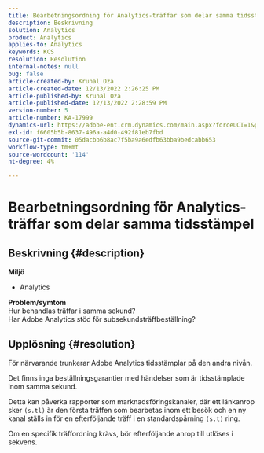 ```yaml
---
title: Bearbetningsordning för Analytics-träffar som delar samma tidsstämpel
description: Beskrivning
solution: Analytics
product: Analytics
applies-to: Analytics
keywords: KCS
resolution: Resolution
internal-notes: null
bug: false
article-created-by: Krunal Oza
article-created-date: 12/13/2022 2:26:25 PM
article-published-by: Krunal Oza
article-published-date: 12/13/2022 2:28:59 PM
version-number: 5
article-number: KA-17999
dynamics-url: https://adobe-ent.crm.dynamics.com/main.aspx?forceUCI=1&pagetype=entityrecord&etn=knowledgearticle&id=c59aec1b-f27a-ed11-81ac-6045bd006b3d
exl-id: f6605b5b-8637-496a-a4d0-492f81eb7fbd
source-git-commit: 05dacbb6b8ac7f5ba9a6edfb63bba9bedcabb653
workflow-type: tm+mt
source-wordcount: '114'
ht-degree: 4%

---
```


# Bearbetningsordning för Analytics-träffar som delar samma tidsstämpel

## Beskrivning {#description}

<b>Miljö</b>
- Analytics 



<b>Problem/symtom</b><br>Hur behandlas träffar i samma sekund?<br>Har Adobe Analytics stöd för subsekundsträffbeställning?

## Upplösning {#resolution}


För närvarande trunkerar Adobe Analytics tidsstämplar på den andra nivån.

Det finns inga beställningsgarantier med händelser som är tidsstämplade inom samma sekund.

Detta kan påverka rapporter som marknadsföringskanaler, där ett länkanrop sker `(s.tl)` är den första träffen som bearbetas inom ett besök och en ny kanal ställs in för en efterföljande träff i en standardspårning `(s.t)` ring.

Om en specifik träffordning krävs, bör efterföljande anrop till utlöses i sekvens.
